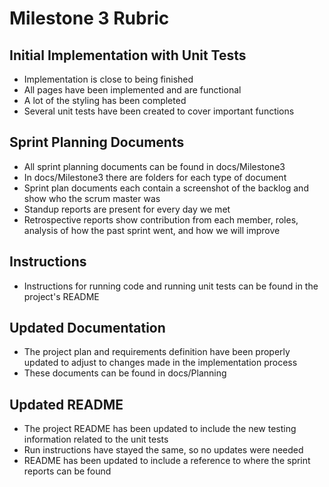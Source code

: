 # Milestone 3 Rubric

## Initial Implementation with Unit Tests
- Implementation is close to being finished
- All pages have been implemented and are functional
- A lot of the styling has been completed
- Several unit tests have been created to cover important functions

## Sprint Planning Documents
- All sprint planning documents can be found in docs/Milestone3
- In docs/Milestone3 there are folders for each type of document
- Sprint plan documents each contain a screenshot of the backlog and show who the scrum master was
- Standup reports are present for every day we met
- Retrospective reports show contribution from each member, roles, analysis of how the past sprint went, and how we will improve

## Instructions
- Instructions for running code and running unit tests can be found in the project's README

## Updated Documentation
- The project plan and requirements definition have been properly updated to adjust to changes made in the implementation process
- These documents can be found in docs/Planning

## Updated README
- The project README has been updated to include the new testing information related to the unit tests
- Run instructions have stayed the same, so no updates were needed
- README has been updated to include a reference to where the sprint reports can be found